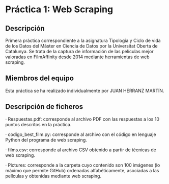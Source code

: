 # Práctica 1: Web Scraping
## Descripción
Primera práctica correspondiente a la asignatura Tipología y Ciclo de vida de los Datos del Máster en Ciencia de Datos por la Universitat Oberta de Catalunya. Se trata de la captura de información de las películas mejor valoradas en FilmAffinity desde 2014 mediante herramientas de web scraping.

## Miembros del equipo
Esta práctica se ha realizado individualmente por JUAN HERRANZ MARTÍN.

## Descripción de ficheros
· Respuestas.pdf: corresponde al archivo PDF con las respuestas a los 10 puntos descritos en la práctica.

· codigo_best_film.py: corresponde al archivo con el código en lenguaje Python del programa de web scraping.

· films.csv: corresponde al archivo CSV obtenido a partir de técnicas de web scraping.

· Pictures: corresponde a la carpeta cuyo contenido son 100 imágenes (lo máximo que permite GitHub) ordenadas alfabéticamente, asociadas a las películas y obtenidas mediante web scraping.
